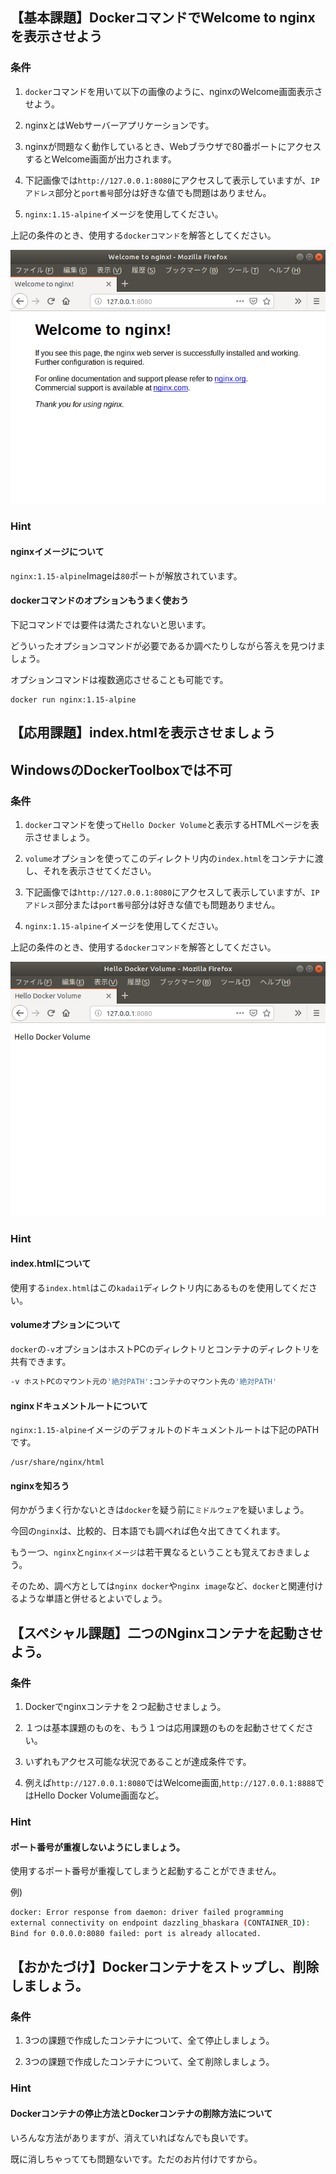 ## 【基本課題】DockerコマンドでWelcome to nginxを表示させよう

### 条件

1. `docker`コマンドを用いて以下の画像のように、nginxのWelcome画面表示させよう。

1. nginxとはWebサーバーアプリケーションです。

1. nginxが問題なく動作しているとき、Webブラウザで80番ポートにアクセスするとWelcome画面が出力されます。

1. 下記画像では`http://127.0.0.1:8080`にアクセスして表示していますが、`IPアドレス`部分と`port番号`部分は好きな値でも問題はありません。

1. `nginx:1.15-alpine`イメージを使用してください。

上記の条件のとき、使用する`dockerコマンド`を解答としてください。

![Welcome to nginx](https://github.com/anzairyo0127/docker_kadai/blob/master/image/nginxWelcome.png)

### Hint

#### nginxイメージについて

`nginx:1.15-alpine`Imageは`80`ポートが解放されています。

#### dockerコマンドのオプションもうまく使おう

下記コマンドでは要件は満たされないと思います。

どういったオプションコマンドが必要であるか調べたりしながら答えを見つけましょう。

オプションコマンドは複数適応させることも可能です。

```
docker run nginx:1.15-alpine
```

## 【応用課題】index.htmlを表示させましょう

## WindowsのDockerToolboxでは不可

### 条件

1. `docker`コマンドを使って`Hello Docker Volume`と表示するHTMLページを表示させましょう。

1. `volume`オプションを使ってこのディレクトリ内の`index.html`をコンテナに渡し、それを表示させてください。

1. 下記画像では`http://127.0.0.1:8080`にアクセスして表示していますが、`IPアドレス`部分または`port番号`部分は好きな値でも問題ありません。

1. `nginx:1.15-alpine`イメージを使用してください。

上記の条件のとき、使用する`dockerコマンド`を解答としてください。

![Hello Docker Volume](https://github.com/anzairyo0127/docker_kadai/blob/master/image/HelloDockerVolume.png)

### Hint

#### index.htmlについて

使用する`index.html`はこの`kadai1`ディレクトリ内にあるものを使用してください。

#### volumeオプションについて

`docker`の`-v`オプションはホストPCのディレクトリとコンテナのディレクトリを共有できます。

```bash
-v ホストPCのマウント元の'絶対PATH':コンテナのマウント先の'絶対PATH'
```

#### nginxドキュメントルートについて

`nginx:1.15-alpine`イメージのデフォルトのドキュメントルートは下記のPATHです。

```
/usr/share/nginx/html
```

#### nginxを知ろう

何かがうまく行かないときは`docker`を疑う前に`ミドルウェア`を疑いましょう。

今回の`nginx`は、比較的、日本語でも調べれば色々出てきてくれます。

もう一つ、`nginx`と`nginxイメージ`は若干異なるということも覚えておきましょう。

そのため、調べ方としては`nginx docker`や`nginx image`など、`docker`と関連付けるような単語と併せるとよいでしょう。

## 【スペシャル課題】二つのNginxコンテナを起動させよう。

### 条件

1. Dockerでnginxコンテナを２つ起動させましょう。

1. １つは基本課題のものを、もう１つは応用課題のものを起動させてください。

1. いずれもアクセス可能な状況であることが達成条件です。

1. 例えば`http://127.0.0.1:8080`ではWelcome画面,`http://127.0.0.1:8888`ではHello Docker Volume画面など。

### Hint

#### ポート番号が重複しないようにしましょう。

使用するポート番号が重複してしまうと起動することができません。

例)
```bash
docker: Error response from daemon: driver failed programming 
external connectivity on endpoint dazzling_bhaskara (CONTAINER_ID): 
Bind for 0.0.0.0:8080 failed: port is already allocated.
```

## 【おかたづけ】Dockerコンテナをストップし、削除しましょう。

### 条件

1. 3つの課題で作成したコンテナについて、全て停止しましょう。

1. 3つの課題で作成したコンテナについて、全て削除しましょう。

### Hint

#### Dockerコンテナの停止方法とDockerコンテナの削除方法について

いろんな方法がありますが、消えていればなんでも良いです。

既に消しちゃってても問題ないです。ただのお片付けですから。
